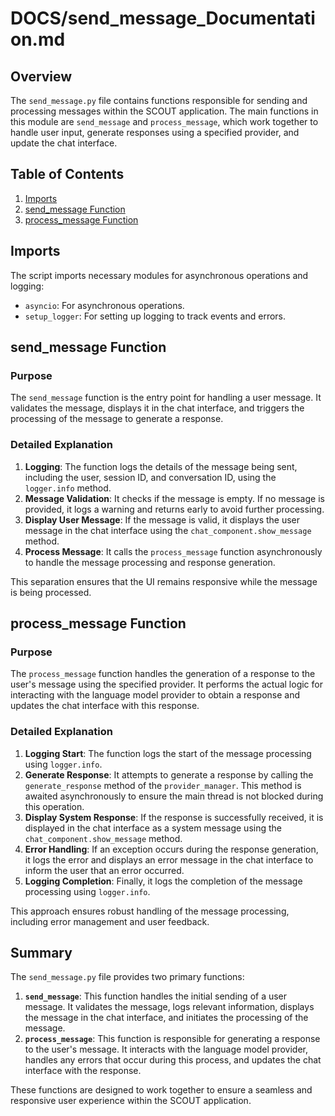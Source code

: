 # DOCS/send_message_Documentation.md

## Overview

The `send_message.py` file contains functions responsible for sending and processing messages within the SCOUT application. The main functions in this module are `send_message` and `process_message`, which work together to handle user input, generate responses using a specified provider, and update the chat interface.

## Table of Contents

1. [Imports](#imports)
2. [send_message Function](#send_message-function)
3. [process_message Function](#process_message-function)

## Imports

The script imports necessary modules for asynchronous operations and logging:

- `asyncio`: For asynchronous operations.
- `setup_logger`: For setting up logging to track events and errors.

## send_message Function

### Purpose

The `send_message` function is the entry point for handling a user message. It validates the message, displays it in the chat interface, and triggers the processing of the message to generate a response.

### Detailed Explanation

1. **Logging**: The function logs the details of the message being sent, including the user, session ID, and conversation ID, using the `logger.info` method.
2. **Message Validation**: It checks if the message is empty. If no message is provided, it logs a warning and returns early to avoid further processing.
3. **Display User Message**: If the message is valid, it displays the user message in the chat interface using the `chat_component.show_message` method.
4. **Process Message**: It calls the `process_message` function asynchronously to handle the message processing and response generation.

This separation ensures that the UI remains responsive while the message is being processed.

## process_message Function

### Purpose

The `process_message` function handles the generation of a response to the user's message using the specified provider. It performs the actual logic for interacting with the language model provider to obtain a response and updates the chat interface with this response.

### Detailed Explanation

1. **Logging Start**: The function logs the start of the message processing using `logger.info`.
2. **Generate Response**: It attempts to generate a response by calling the `generate_response` method of the `provider_manager`. This method is awaited asynchronously to ensure the main thread is not blocked during this operation.
3. **Display System Response**: If the response is successfully received, it is displayed in the chat interface as a system message using the `chat_component.show_message` method.
4. **Error Handling**: If an exception occurs during the response generation, it logs the error and displays an error message in the chat interface to inform the user that an error occurred.
5. **Logging Completion**: Finally, it logs the completion of the message processing using `logger.info`.

This approach ensures robust handling of the message processing, including error management and user feedback.

## Summary

The `send_message.py` file provides two primary functions:

1. **`send_message`**: This function handles the initial sending of a user message. It validates the message, logs relevant information, displays the message in the chat interface, and initiates the processing of the message.
2. **`process_message`**: This function is responsible for generating a response to the user's message. It interacts with the language model provider, handles any errors that occur during this process, and updates the chat interface with the response.

These functions are designed to work together to ensure a seamless and responsive user experience within the SCOUT application.